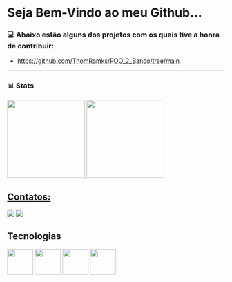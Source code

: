 # Seja Bem-Vindo ao meu Github...

### 💻 Abaixo estão alguns dos projetos com os quais tive a honra de contribuir:

* https://github.com/ThomRamks/POO_2_Banco/tree/main

-------------------------------------

### 📊 Stats

<div>
<a href="https://github.com/Arthur201">
<img height="180em" src="https://github-readme-stats.vercel.app/api/top-langs/?username=Arthur201&layout=compact&langs_count=7&theme=dracula"/>
<img height="180em" src="https://github-readme-stats.vercel.app/api?username=Arthur201&show_icons=true&theme=dracula&include_all_commits=true&count_private=true"/>
</div>
  
 ## Contatos:

<div>
<a href = "mailto:contato@arthurlaureanosilva2001"><img src="https://img.shields.io/badge/Gmail-D14836?style=for-the-badge&logo=gmail&logoColor=white" target="_blank"></a>
<a href="https://www.linkedin.com/in/arthur-laureano-399541178/" target="_blank"><img src="https://img.shields.io/badge/-LinkedIn-%230077B5?style=for-the-badge&logo=linkedin&logoColor=white" target="_blank"></a>   
</div>
  
## Tecnologias
  <img src="https://cdn.jsdelivr.net/gh/devicons/devicon/icons/java/java-plain.svg"  width="60" height="60" /> <img src="https://cdn.jsdelivr.net/gh/devicons/devicon/icons/mysql/mysql-original.svg"  width="60" height="60"  /> <img src="https://cdn.jsdelivr.net/gh/devicons/devicon/icons/git/git-original.svg" width="60" height="60"/> <img src="https://cdn.jsdelivr.net/gh/devicons/devicon/icons/csharp/csharp-plain.svg" width="60" height="60" />
  


          
          
          
          
